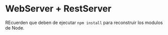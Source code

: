 # WebServer + RestServer

REcuerden que deben de ejecutar ```npm install``` para reconstruir los 
modulos de Node.